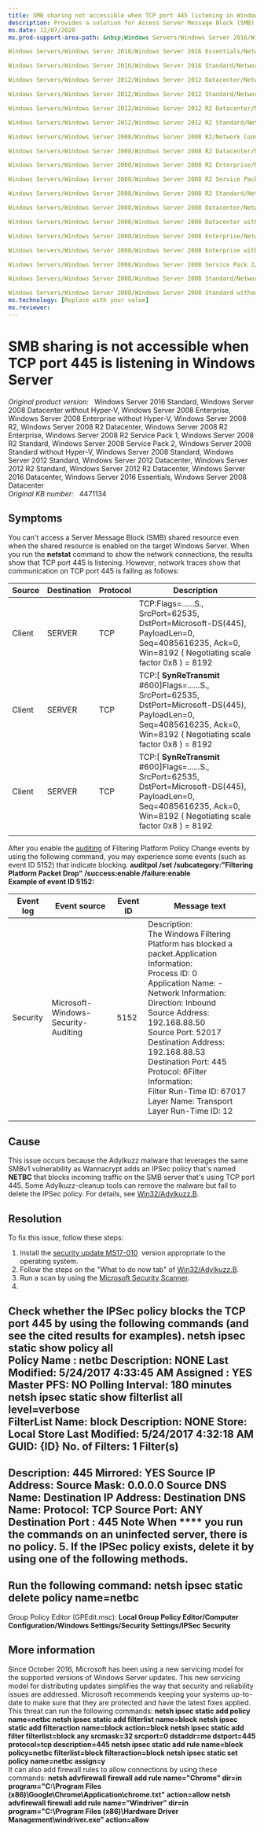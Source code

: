 ```yaml
---
title: SMB sharing not accessible when TCP port 445 listening in Windows Server
description: Provides a solution for Access Server Message Block (SMB) sharing failure on a Windows client.
ms.date: 12/07/2020
ms.prod-support-area-path: &nbsp;Windows Servers/Windows Server 2016/Windows Server 2016 Datacenter/Network Connectivity and File Sharing/Access to file shares (SMB)

Windows Servers/Windows Server 2016/Windows Server 2016 Essentials/Network Connectivity and File Sharing/Access to file shares (SMB)

Windows Servers/Windows Server 2016/Windows Server 2016 Standard/Network Connectivity and File Sharing/Access to file shares (SMB)

Windows Servers/Windows Server 2012/Windows Server 2012 Datacenter/Network Connectivity and File Sharing/Access to file shares (SMB)

Windows Servers/Windows Server 2012/Windows Server 2012 Standard/Network Connectivity and File Sharing/Access to file shares (SMB)

Windows Servers/Windows Server 2012/Windows Server 2012 R2 Datacenter/Network Connectivity and File Sharing/Access to file shares (SMB)

Windows Servers/Windows Server 2012/Windows Server 2012 R2 Standard/Network Connectivity and File Sharing/Access to file shares (SMB)

Windows Servers/Windows Server 2008/Windows Server 2008 R2/Network Connectivity and File Sharing/Access to file shares (SMB)

Windows Servers/Windows Server 2008/Windows Server 2008 R2 Datacenter/Network Connectivity and File Sharing/Access to file shares (SMB)

Windows Servers/Windows Server 2008/Windows Server 2008 R2 Enterprise/Network Connectivity and File Sharing/Access to file shares (SMB)

Windows Servers/Windows Server 2008/Windows Server 2008 R2 Service Pack 1/Network Connectivity and File Sharing/Access to file shares (SMB)

Windows Servers/Windows Server 2008/Windows Server 2008 R2 Standard/Network Connectivity and File Sharing/Access to file shares (SMB)

Windows Servers/Windows Server 2008/Windows Server 2008 Datacenter/Network Connectivity and File Sharing/Access to file shares (SMB)

Windows Servers/Windows Server 2008/Windows Server 2008 Datacenter without Hyper-V/Network Connectivity and File Sharing/Access to file shares (SMB)

Windows Servers/Windows Server 2008/Windows Server 2008 Enterprise/Network Connectivity and File Sharing/Access to file shares (SMB)

Windows Servers/Windows Server 2008/Windows Server 2008 Enterprise without Hyper-V/Network Connectivity and File Sharing/Access to file shares (SMB)

Windows Servers/Windows Server 2008/Windows Server 2008 Service Pack 2/Network Connectivity and File Sharing/Access to file shares (SMB)

Windows Servers/Windows Server 2008/Windows Server 2008 Standard/Network Connectivity and File Sharing/Access to file shares (SMB)

Windows Servers/Windows Server 2008/Windows Server 2008 Standard without Hyper-V/Network Connectivity and File Sharing/Access to file shares (SMB)
ms.technology: [Replace with your value]
ms.reviewer: 
---
```

# SMB sharing is not accessible when TCP port 445 is listening in Windows Server

_Original product version:_ &nbsp; Windows Server 2016 Standard, Windows Server 2008 Datacenter without Hyper-V, Windows Server 2008 Enterprise, Windows Server 2008 Enterprise without Hyper-V, Windows Server 2008 R2, Windows Server 2008 R2 Datacenter, Windows Server 2008 R2 Enterprise, Windows Server 2008 R2 Service Pack 1, Windows Server 2008 R2 Standard, Windows Server 2008 Service Pack 2, Windows Server 2008 Standard without Hyper-V, Windows Server 2008 Standard, Windows Server 2012 Standard, Windows Server 2012 Datacenter, Windows Server 2012 R2 Standard, Windows Server 2012 R2 Datacenter, Windows Server 2016 Datacenter, Windows Server 2016 Essentials, Windows Server 2008 Datacenter  
_Original KB number:_ &nbsp; 4471134

## Symptoms

You can't access a Server Message Block (SMB) shared resource even when the shared resource is enabled on the target Windows Server. When you run the **netstat** command to show the network connections, the results show that TCP port 445 is listening. However, network traces show that communication on TCP port 445 is failing as follows:

|Source|Destination|Protocol|Description|
|---|---|---|---|
|Client|SERVER|TCP|TCP:Flags=......S., SrcPort=62535, DstPort=Microsoft-DS(445), PayloadLen=0, Seq=4085616235, Ack=0, Win=8192 ( Negotiating scale factor 0x8 ) = 8192|
|Client|SERVER|TCP|TCP:[ **SynReTransmit** #600]Flags=......S., SrcPort=62535, DstPort=Microsoft-DS(445), PayloadLen=0, Seq=4085616235, Ack=0, Win=8192 ( Negotiating scale factor 0x8 ) = 8192|
|Client|SERVER|TCP|TCP:[ **SynReTransmit** #600]Flags=......S., SrcPort=62535, DstPort=Microsoft-DS(445), PayloadLen=0, Seq=4085616235, Ack=0, Win=8192 ( Negotiating scale factor 0x8 ) = 8192|
|||||

After you enable the [auditing](https://docs.microsoft.com/windows/desktop/FWP/auditing-and-logging) of Filtering Platform Policy Change events by using the following command, you may experience some events (such as event ID 5152) that indicate blocking.
 **auditpol /set /subcategory:"Filtering Platform Packet Drop" /success:enable /failure:enable**  
 **Example of event ID 5152:**  

|Event log|Event source|Event ID|Message text|
|---|---|---|---|
|Security|Microsoft-Windows-Security-Auditing|5152|Description:<br/>The Windows Filtering Platform has blocked a packet.Application Information:<br/>Process ID: 0<br/>Application Name: -<br/>Network Information:<br/>Direction: Inbound<br/>Source Address: 192.168.88.50<br/>Source Port: 52017<br/>Destination Address: 192.168.88.53<br/>Destination Port: 445<br/>Protocol: 6Filter Information:<br/>Filter Run-Time ID: 67017<br/>Layer Name: Transport<br/>Layer Run-Time ID: 12|
|||||

## Cause

This issue occurs because the Adylkuzz malware that leverages the same SMBv1 vulnerability as Wannacrypt adds an IPSec policy that's named **NETBC** that blocks incoming traffic on the SMB server that's using TCP port 445. Some Adylkuzz-cleanup tools can remove the malware but fail to delete the IPSec policy. For details, see [Win32/Adylkuzz.B](https://www.microsoft.com/wdsi/threats/malware-encyclopedia-description?Name=Trojan:Win32/Adylkuzz.B).

## Resolution

To fix this issue, follow these steps:
1. Install the [security update MS17-010](https://docs.microsoft.com/security-updates/SecurityBulletins/2017/ms17-010)  version appropriate to the operating system.
2. Follow the steps on the "What to do now tab" of [Win32/Adylkuzz.B](https://www.microsoft.com/wdsi/threats/malware-encyclopedia-description?Name=Trojan:Win32/Adylkuzz.B).
3. Run a scan by using the [Microsoft Security Scanner](https://docs.microsoft.com/windows/security/threat-protection/intelligence/safety-scanner-download).
4. 
Check whether the IPSec policy blocks the TCP port 445 by using the following commands (and see the cited results for examples).
 **netsh ipsec static show policy all**  
Policy Name : netbc
Description: NONE
Last Modified: 5/24/2017 4:33:45 AM
Assigned : YES
Master PFS: NO
Polling Interval: 180 minutes
 **netsh ipsec static show filterlist all level=verbose**  
FilterList Name: block
Description: NONE
Store: Local Store <WIN>
Last Modified: 5/24/2017 4:32:18 AM
GUID: {ID}
No. of Filters: 1
Filter(s)
---------
Description: 445
Mirrored: YES
Source IP Address: <IP Address>
Source Mask: 0.0.0.0
Source DNS Name: <IP Address>
Destination IP Address: <IP Address>
Destination DNS Name: <IP Address>
Protocol: TCP
Source Port: ANY
Destination Port : 445
 **Note** When **** you run the commands on an uninfected server, there is no policy.
5. If the IPSec policy exists, delete it by using one of the following methods.
   - 
Run the following command:
 **netsh ipsec static delete policy name=netbc**  
   - 
Group Policy Editor (GPEdit.msc):
 **Local Group Policy Editor/Computer Configuration/Windows Settings/Security Settings/IPSec Security** 

## More information

Since October 2016, Microsoft has been using a new servicing model for the supported versions of Windows Server updates. This new servicing model for distributing updates simplifies the way that security and reliability issues are addressed. Microsoft recommends keeping your systems up-to-date to make sure that they are protected and have the latest fixes applied.
This threat can run the following commands:
 **netsh ipsec static add policy name=netbc
netsh ipsec static add filterlist name=block
netsh ipsec static add filteraction name=block action=block
netsh ipsec static add filter filterlist=block any srcmask=32 srcport=0 dstaddr=me dstport=445 protocol=tcp description=445
netsh ipsec static add rule name=block policy=netbc filterlist=block filteraction=block
netsh ipsec static set policy name=netbc assign=y**  
It can also add firewall rules to allow connections by using these commands:
 **netsh advfirewall firewall add rule name="Chrome" dir=in program="C:\Program Files (x86)\Google\Chrome\Application\chrome.txt" action=allow
netsh advfirewall firewall add rule name="Windriver" dir=in program="C:\Program Files (x86)\Hardware Driver Management\windriver.exe" action=allow**
